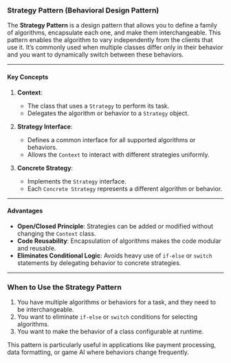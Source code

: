 ### Strategy Pattern (Behavioral Design Pattern)

The **Strategy Pattern** is a design pattern that allows you to define a family of algorithms, encapsulate each one, and make them interchangeable. This pattern enables the algorithm to vary independently from the clients that use it. It’s commonly used when multiple classes differ only in their behavior and you want to dynamically switch between these behaviors.

---

#### Key Concepts
1. **Context**:
    - The class that uses a `Strategy` to perform its task.
    - Delegates the algorithm or behavior to a `Strategy` object.

2. **Strategy Interface**:
    - Defines a common interface for all supported algorithms or behaviors.
    - Allows the `Context` to interact with different strategies uniformly.

3. **Concrete Strategy**:
    - Implements the `Strategy` interface.
    - Each `Concrete Strategy` represents a different algorithm or behavior.

---

#### Advantages
- **Open/Closed Principle**: Strategies can be added or modified without changing the `Context` class.
- **Code Reusability**: Encapsulation of algorithms makes the code modular and reusable.
- **Eliminates Conditional Logic**: Avoids heavy use of `if-else` or `switch` statements by delegating behavior to concrete strategies.

---

### When to Use the Strategy Pattern
1. You have multiple algorithms or behaviors for a task, and they need to be interchangeable.
2. You want to eliminate `if-else` or `switch` conditions for selecting algorithms.
3. You want to make the behavior of a class configurable at runtime.

This pattern is particularly useful in applications like payment processing, data formatting, or game AI where behaviors change frequently.